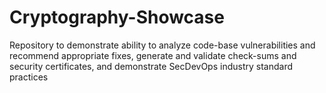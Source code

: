 # Cryptography-Showcase
Repository to demonstrate ability to analyze code-base vulnerabilities and recommend appropriate fixes, generate and validate check-sums and security certificates, and demonstrate SecDevOps industry standard practices
